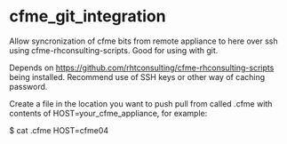 # cfme_git_integration
Allow syncronization of cfme bits from remote appliance to here over ssh using cfme-rhconsulting-scripts.  Good for using with git.

Depends on https://github.com/rhtconsulting/cfme-rhconsulting-scripts being installed.
Recommend use of SSH keys or other way of caching password.

Create a file in the location you want to push pull from called .cfme with contents of HOST=your_cfme_appliance, for example:

$ cat .cfme 
HOST=cfme04
